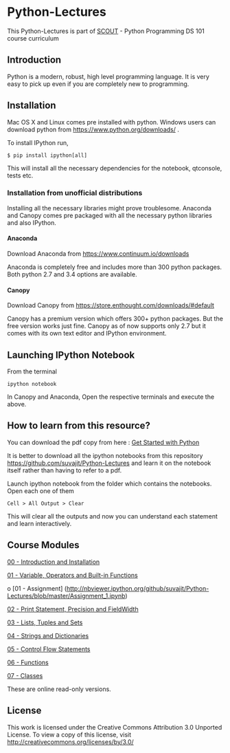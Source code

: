 
# Python-Lectures  

This Python-Lectures is part of [SCOUT](www.scoutlive.in) - Python Programming DS 101 course curriculum


## Introduction

Python is a modern, robust, high level programming language. It is very easy to pick up even if you are completely new to programming.

## Installation

Mac OS X and Linux comes pre installed with python. Windows users can download python from https://www.python.org/downloads/ .

To install IPython run,

    $ pip install ipython[all]
    
This will install all the necessary dependencies for the notebook, qtconsole, tests etc.

### Installation from unofficial distributions

Installing all the necessary libraries might prove troublesome. Anaconda and Canopy comes pre packaged with all the necessary python libraries and also IPython.

#### Anaconda

Download Anaconda from https://www.continuum.io/downloads

Anaconda is completely free and includes more than 300 python packages. Both python 2.7 and 3.4 options are available.

#### Canopy

Download Canopy from https://store.enthought.com/downloads/#default

Canopy has a premium version which offers 300+ python packages. But the free version works just fine. Canopy as of now supports only 2.7 but it comes with its own text editor and IPython environment.

## Launching IPython Notebook

From the terminal

    ipython notebook

In Canopy and Anaconda, Open the respective terminals and execute the above.

## How to learn from this resource?

You can download the pdf copy from here : [Get Started with Python](https://github.com/suvajit/Python-Lectures/blob/master/Python.pdf)

It is better to download all the ipython notebooks from this repository https://github.com/suvajit/Python-Lectures and learn it on the notebook itself rather than having to refer to a pdf.

Launch ipython notebook from the folder which contains the notebooks. Open each one of them

    Cell > All Output > Clear
    
This will clear all the outputs and now you can understand each statement and learn interactively.

## Course Modules



[00 - Introduction and Installation](http://nbviewer.ipython.org/github/suvajit/Python-Lectures/blob/master/00.ipynb)


[01 - Variable, Operators and Built-in Functions](http://nbviewer.ipython.org/github/suvajit/Python-Lectures/blob/master/01.ipynb)

   o [01 - Assignment] (http://nbviewer.ipython.org/github/suvajit/Python-Lectures/blob/master/Assignment_1.ipynb)


[02 - Print Statement, Precision and FieldWidth](http://nbviewer.ipython.org/github/suvajit/Python-Lectures/blob/master/02.ipynb)


[03 - Lists, Tuples and Sets](http://nbviewer.ipython.org/github/suvajit/Python-Lectures/blob/master/03.ipynb)


[04 - Strings and Dictionaries](http://nbviewer.ipython.org/github/suvajit/Python-Lectures/blob/master/04.ipynb)


[05 - Control Flow Statements](http://nbviewer.ipython.org/github/suvajit/Python-Lectures/blob/master/05.ipynb)


[06 - Functions](http://nbviewer.ipython.org/github/suvajit/Python-Lectures/blob/master/06.ipynb)


[07 - Classes](http://nbviewer.ipython.org/github/suvajit/Python-Lectures/blob/master/07.ipynb)



These are online read-only versions.

## License

This work is licensed under the Creative Commons Attribution 3.0 Unported License. To view a copy of this license, visit http://creativecommons.org/licenses/by/3.0/
